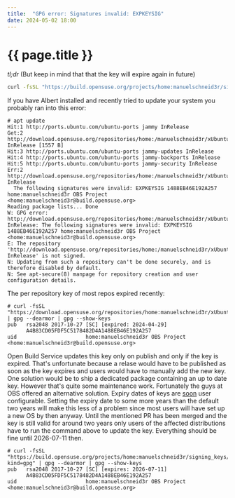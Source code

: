 ```yaml
---
title:  "GPG error: Signatures invalid: EXPKEYSIG"
date: 2024-05-02 18:00
---
```


# {{ page.title }}

*tl;dr* (But keep in mind that that the key will expire again in future)

```sh
curl -fsSL "https://build.opensuse.org/projects/home:manuelschneid3r/signing_keys/download?kind=gpg" | gpg --dearmor > /etc/apt/trusted.gpg.d/home_manuelschneid3r.gpg
```

If you have Albert installed and recently tried to update your system you probably ran into this error:

```
# apt update
Hit:1 http://ports.ubuntu.com/ubuntu-ports jammy InRelease
Get:2 http://download.opensuse.org/repositories/home:/manuelschneid3r/xUbuntu_22.10  InRelease [1557 B]
Hit:3 http://ports.ubuntu.com/ubuntu-ports jammy-updates InRelease
Hit:4 http://ports.ubuntu.com/ubuntu-ports jammy-backports InRelease
Hit:5 http://ports.ubuntu.com/ubuntu-ports jammy-security InRelease
Err:2 http://download.opensuse.org/repositories/home:/manuelschneid3r/xUbuntu_22.10  InRelease
  The following signatures were invalid: EXPKEYSIG 1488EB46E192A257 home:manuelschneid3r OBS Project <home:manuelschneid3r@build.opensuse.org>
Reading package lists... Done
W: GPG error: http://download.opensuse.org/repositories/home:/manuelschneid3r/xUbuntu_22.10  InRelease: The following signatures were invalid: EXPKEYSIG 1488EB46E192A257 home:manuelschneid3r OBS Project <home:manuelschneid3r@build.opensuse.org>
E: The repository 'http://download.opensuse.org/repositories/home:/manuelschneid3r/xUbuntu_22.10  InRelease' is not signed.
N: Updating from such a repository can't be done securely, and is therefore disabled by default.
N: See apt-secure(8) manpage for repository creation and user configuration details.
```

The per repository key of most repos expired recently:

```
# curl -fsSL "https://download.opensuse.org/repositories/home:manuelschneid3r/xUbuntu_22.04/Release.key" | gpg --dearmor | gpg --show-keys
pub   rsa2048 2017-10-27 [SC] [expired: 2024-04-29]
      A4B83CD05FDF5C5178482D4A1488EB46E192A257
uid                      home:manuelschneid3r OBS Project <home:manuelschneid3r@build.opensuse.org>
```

Open Build Service updates this key only on publish and only if the key is expired.
That's unfortunate because a relase would have to be published as soon as the key expires and users would have to manually add the new key.
One solution would be to ship a dedicated package containing an up to date key.
However that's quite some maintenance work.
Fortunately the guys at OBS offered an alternative solution.
Expiry dates of keys are [soon](https://github.com/openSUSE/open-build-service/pull/16082) user configurable.
Setting the expiry date to some more years than the default two years will make this less of a problem since most users will have set up a new OS by then anyway.
Until the mentioned PR has been merged and the key is still valid for around two years only users of the affected distributions have to run the command above to update the key.
Everything should be fine until 2026-07-11 then.

```
# curl -fsSL "https://build.opensuse.org/projects/home:manuelschneid3r/signing_keys/download?kind=gpg" | gpg --dearmor | gpg --show-keys
pub   rsa2048 2017-10-27 [SC] [expires: 2026-07-11]
      A4B83CD05FDF5C5178482D4A1488EB46E192A257
uid                      home:manuelschneid3r OBS Project <home:manuelschneid3r@build.opensuse.org>
```








